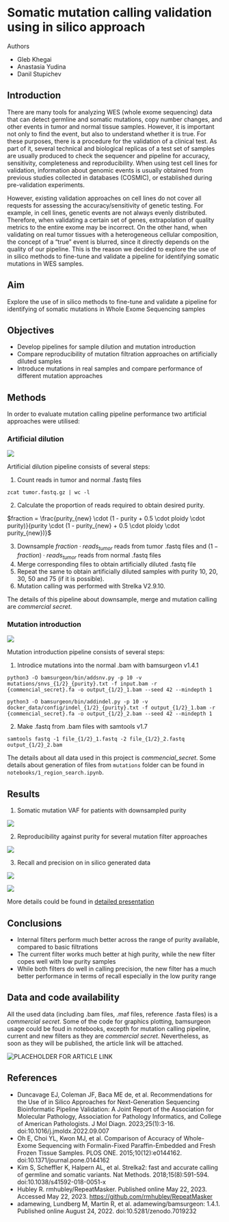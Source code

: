 # Somatic mutation calling validation using in silico approach
Authors
* Gleb Khegai
* Anastasia Yudina
* Danil Stupichev

## Introduction
There are many tools for analyzing WES (whole exome sequencing) data that can detect germline and somatic mutations, copy number changes, and other events in tumor and normal tissue samples. However, it is important not only to find the event, but also to understand whether it is true. For these purposes, there is a procedure for the validation of a clinical test. As part of it, several technical and biological replicas of a test set of samples are usually produced to check the sequencer and pipeline for accuracy, sensitivity, completeness and reproducibility. When using test cell lines for validation, information about genomic events is usually obtained from previous studies collected in databases (COSMIC), or established during pre-validation experiments.

However, existing validation approaches on cell lines do not cover all requests for assessing the accuracy/sensitivity of genetic testing. For example, in cell lines, genetic events are not always evenly distributed. Therefore, when validating a certain set of genes, extrapolation of quality metrics to the entire exome may be incorrect. On the other hand, when validating on real tumor tissues with a heterogeneous cellular composition, the concept of a “true” event is blurred, since it directly depends on the quality of our pipeline. This is the reason we decided to explore the use of in silico methods to fine-tune and validate a pipeline for identifying somatic mutations in WES samples.
## Aim
Explore the use of in silico methods to fine-tune and validate a pipeline for identifying of somatic mutations in Whole Exome Sequencing samples
## Objectives
* Develop pipelines for sample dilution and mutation introduction
* Compare reproducibility of mutation filtration approaches on artificially diluted samples
* Introduce mutations in real samples and compare performance of different mutation approaches
## Methods
In order to evaluate mutation calling pipeline performance two artificial approaches were utilised:

### Artificial dilution

![](images/artificial_dilution.png)

Artificial dilution pipeline consists of several steps:
1. Count reads in tumor and normal .fastq files
```
zcat tumor.fastq.gz | wc -l
```
2. Calculate the proportion of reads required to obtain desired purity.
    
$fraction = \frac{purity_{new} \cdot (1 - purity + 0.5 \cdot ploidy \cdot purity)}{purity \cdot (1 - purity_{new} + 0.5 \cdot ploidy \cdot purity_{new})}$

3. Downsample $fraction \cdot reads_{tumor}$ reads from tumor .fastq files and $(1 - fraction) \cdot reads_{tumor}$ reads from normal .fastq files
4. Merge corresponding files to obtain artificially diluted .fastq file
5. Repeat the same to obtain artificially diluted samples with purity 10, 20, 30, 50 and 75 (if it is possible).
6. Mutation calling was performed with Strelka V2.9.10. 

The details of this pipeline about downsample, merge and mutation calling are *commercial secret*. 

### **Mutation introduction**

![](images/mutation_introduction.png)

Mutation introduction pipeline consists of several steps:
1. Introdice mutations into the normal .bam with bamsurgeon v1.4.1
```
python3 -O bamsurgeon/bin/addsnv.py -p 10 -v mutations/snvs_{1/2}_{purity}.txt -f input.bam -r {commencial_secret}.fa -o output_{1/2}_1.bam --seed 42 --mindepth 1
```
```
python3 -O bamsurgeon/bin/addindel.py -p 10 -v docker_data/config/indel_{1/2}_{purity}.txt -f output_{1/2}_1.bam -r {commencial_secret}.fa -o output_{1/2}_2.bam --seed 42 --mindepth 1
```
2. Make .fastq from .bam files with samtools v1.7
```
samtools fastq -1 file_{1/2}_1.fastq -2 file_{1/2}_2.fastq output_{1/2}_2.bam
```

The details about all data used in this project is *commencial_secret*. Some details about generation of files from `mutations` folder can be found in `notebooks/1_region_search.ipynb`.

## Results

1. Somatic mutation VAF for patients with downsampled purity

![](images/VAF.png)

2. Reproducibility against purity for several mutation filter approaches

![](images/reproducability.png)

3. Recall and precision on in silico generated data

![](images/recall.png)

![](images/precision_corrected.png)

More details could be found in [detailed presentation](https://docs.google.com/presentation/d/1dNnKSAN0jQM4Ujiv-OcsupxeEnzkb_OIbkfU7bpEycI/edit#slide=id.p6)
## Conclusions
* Internal filters perform much better across the range of purity available, compared to basic filtrations
* The current filter works much better at high purity, while the new filter copes well with low purity samples
* While both filters do well in calling precision, the new filter has a much better performance in terms of recall especially in the low purity range

## Data and code availability
All the used data (including .bam files, .maf files, reference .fasta files) is a *commercial secret*. Some of the code for graphics plotting, bamsurgeon usage could be foud in notebooks, excepth for mutation calling pipeline, current and new filters as they are *commercial secret*. Nevertheless, as soon as they will be published, the article link will be attached.

![PLACEHOLDER FOR ARTICLE LINK](https://www.youtube.com/watch?v=dQw4w9WgXcQ&ab_channel=RickAstley)
## References
* Duncavage EJ, Coleman JF, Baca ME de, et al. Recommendations for the Use of in Silico Approaches for Next-Generation Sequencing Bioinformatic Pipeline Validation: A Joint Report of the Association for Molecular Pathology, Association for Pathology Informatics, and College of American Pathologists. J Mol Diagn. 2023;25(1):3-16. doi:10.1016/j.jmoldx.2022.09.007
* Oh E, Choi YL, Kwon MJ, et al. Comparison of Accuracy of Whole-Exome Sequencing with Formalin-Fixed Paraffin-Embedded and Fresh Frozen Tissue Samples. PLOS ONE. 2015;10(12):e0144162. doi:10.1371/journal.pone.0144162
* Kim S, Scheffler K, Halpern AL, et al. Strelka2: fast and accurate calling of germline and somatic variants. Nat Methods. 2018;15(8):591-594. doi:10.1038/s41592-018-0051-x
* Hubley R. rmhubley/RepeatMasker. Published online May 22, 2023. Accessed May 22, 2023. https://github.com/rmhubley/RepeatMasker
* adamewing, Lundberg M, Martin R, et al. adamewing/bamsurgeon: 1.4.1. Published online August 24, 2022. doi:10.5281/zenodo.7019232
